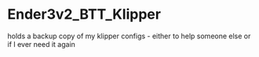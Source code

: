 # Ender3v2_BTT_Klipper
holds a backup copy of my klipper configs - either to help someone else or if I ever need it again

